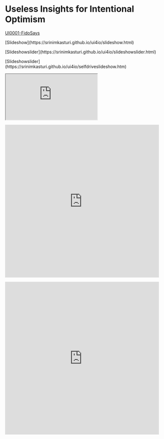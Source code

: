 # Useless Insights for Intentional Optimism

[UI0001-FidoSays](https://srinimkasturi.github.io/ui4io/Fido0001.md)
<p></p>
[Slideshow](https://srinimkasturi.github.io/ui4io/slideshow.html)
<p></p>
[Slideshowslider](https://srinimkasturi.github.io/ui4io/slideshowslider.html)
<p></p>
[Slideshowslider](https://srinimkasturi.github.io/ui4io/selfdriveslideshow.htm)
<p></p>
<iframe src="https://srinimkasturi.github.io/ui4io/Fido0001.md" title="Fido0001"></iframe>
<p></p>
<iframe width="760px" height="500px" src="https://sway.office.com/s/PV2qCDVsGJsC2N75/embed" frameborder="0" marginheight="0" marginwidth="0" max-width="100%" sandbox="allow-forms allow-modals allow-orientation-lock allow-popups allow-same-origin allow-scripts" scrolling="no" style="border: none; max-width: 100%; max-height: 100vh" allowfullscreen mozallowfullscreen msallowfullscreen webkitallowfullscreen></iframe>
<p></p>
<iframe width="760px" height="500px" src="https://sway.office.com/s/Wg2GJNudHKhCjEw9/embed" frameborder="0" marginheight="0" marginwidth="0" max-width="100%" sandbox="allow-forms allow-modals allow-orientation-lock allow-popups allow-same-origin allow-scripts" scrolling="no" style="border: none; max-width: 100%; max-height: 100vh" allowfullscreen mozallowfullscreen msallowfullscreen webkitallowfullscreen></iframe>
